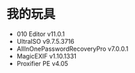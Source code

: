 # 我的玩具
* 010 Editor v11.0.1
* UltraISO v9.7.5.3716
* AllInOnePasswordRecoveryPro v7.0.0.1
* MagicEXIF v1.10.1331
* Proxifier PE v4.05
